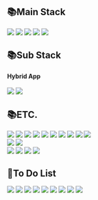 
<!-- <img src="https://img.shields.io/badge/쓰고자하는_텍스트-컬러코드?style=flat-square&logo=simpleicons에서_아이콘이름&logoColor=white"/></a>&nbsp  -->
<!-- 배지 https://shields.io/ 아이콘 https://simpleicons.org/ -->

## 📚Main Stack
<div align=>
  <img src="https://img.shields.io/badge/html5-E34F26?style=for-the-badge&logo=html5&logoColor=white">
  <img src="https://img.shields.io/badge/javascript-F7DF1E?style=for-the-badge&logo=javascript&logoColor=black">
  <img src="https://img.shields.io/badge/css3-1572B6?style=for-the-badge&logo=css3&logoColor=white">
  <img src="https://img.shields.io/badge/vue-4FC08D?style=for-the-badge&logo=vue.js&logoColor=white">
  <img src="https://img.shields.io/badge/github-181717?style=for-the-badge&logo=github&logoColor=white">
</div>

## 📚Sub Stack

#### Hybrid App
<div align=>
  <img src="https://img.shields.io/badge/apache cordova-E8E8E8?style=for-the-badge&logo=apachecordova&logoColor=black">
  <img src="https://img.shields.io/badge/quasar-1976D2?style=for-the-badge&logo=quasar&logoColor=white">
</div>

## 📚ETC.
<div>
  <img src="https://img.shields.io/badge/react-61DAFB?style=for-the-badge&logo=react&logoColor=black"> 
  <img src="https://img.shields.io/badge/next.js-000000?style=for-the-badge&logo=nextdotjs&logoColor=white"> 
  <img src="https://img.shields.io/badge/styledcomponents-DB7093?style=for-the-badge&logo=styledcomponents&logoColor=white"> 
  <img src="https://img.shields.io/badge/sass-CC6699?style=for-the-badge&logo=sass&logoColor=white"> 
  <img src="https://img.shields.io/badge/webpack-8DD6F9?style=for-the-badge&logo=webpack&logoColor=white">
  <img src="https://img.shields.io/badge/babel-F9DC3E?style=for-the-badge&logo=babel&logoColor=black"> 
  <img src="https://img.shields.io/badge/typescript-3178C6?style=for-the-badge&logo=typescript&logoColor=black"> 
  <img src="https://img.shields.io/badge/ant design-0170FE?style=for-the-badge&logo=antdesign&logoColor=white">
  <img src="https://img.shields.io/badge/fontawesome-339AF0?style=for-the-badge&logo=fontawesome&logoColor=white">
  <img src="https://img.shields.io/badge/bootstrap-7952B3?style=for-the-badge&logo=bootstrap&logoColor=white">
</div>
<div align=>
  <img src="https://img.shields.io/badge/node.js-339933?style=for-the-badge&logo=Node.js&logoColor=white">
  <img src="https://img.shields.io/badge/influxdb-22ADF6?style=for-the-badge&logo=influxdb&logoColor=white"
</div>

<div align=>
  <a href="https://sentry.io/welcome/"><img src="https://img.shields.io/badge/sentry-362D59?style=for-the-badge&logo=sentry&logoColor=white"></a>
  <img src="https://img.shields.io/badge/amplitude-005AF0?style=for-the-badge&logo=amplitude&logoColor=white">
  <img src="https://img.shields.io/badge/braze-000000?style=for-the-badge&logo=braze&logoColor=white">
  <img src="https://img.shields.io/badge/google analytics-E37400?style=for-the-badge&logo=googleanalytics&logoColor=white">
</div>

## 🔭To Do List
<div align=>
  <a href="https://nativescript.org/"><img src="https://img.shields.io/badge/nativescript-3655FF?style=for-the-badge&logo=nativescript&logoColor=white"></a>
  <a href="https://flutter.dev/"><img src="https://img.shields.io/badge/flutter-02569B?style=for-the-badge&logo=flutter&logoColor=white"></a>
  <img src="https://img.shields.io/badge/graphql-E10098?style=for-the-badge&logo=graphql&logoColor=white">
  <img src="https://img.shields.io/badge/apollographql-311C87?style=for-the-badge&logo=apollographql&logoColor=white">
  <img src="https://img.shields.io/badge/figma-F24E1E?style=for-the-badge&logo=figma&logoColor=white">
  <img src="https://img.shields.io/badge/notion-000000?style=for-the-badge&logo=notion&logoColor=white">
  <img src="https://img.shields.io/badge/githubactions-2088FF?style=for-the-badge&logo=githubactions&logoColor=white">
  <img src="https://img.shields.io/badge/vercel-000000?style=for-the-badge&logo=vercel&logoColor=white">
  <img src="https://img.shields.io/badge/reactivex-B7178C?style=for-the-badge&logo=reactivex&logoColor=white">
</div>
<!--
**leeduhan/leeduhan** is a ✨ _special_ ✨ repository because its `README.md` (this file) appears on your GitHub profile.

Here are some ideas to get you started:

- 🔭 I’m currently working on ...
- 🌱 I’m currently learning ...
- 👯 I’m looking to collaborate on ...
- 🤔 I’m looking for help with ...
- 💬 Ask me about ...
- 📫 How to reach me: ...
- 😄 Pronouns: ...
- ⚡ Fun fact: ...
-->
